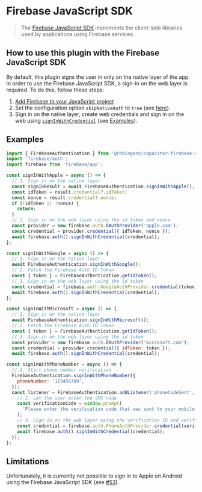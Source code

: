 # Firebase JavaScript SDK

> The [Firebase JavaScript SDK](https://firebase.google.com/docs/reference/js) implements the client-side libraries used by applications using Firebase services.

## How to use this plugin with the Firebase JavaScript SDK

By default, this plugin signs the user in only on the native layer of the app.
In order to use the Firebase JavaScript SDK, a sign-in on the web layer is required.
To do this, follow these steps:

1. [Add Firebase to your JavaScript project](https://firebase.google.com/docs/web/setup)
1. Set the configuration option `skipNativeAuth` to `true` (see [here](https://github.com/robingenz/capacitor-firebase-authentication#configuration)).
1. Sign in on the native layer, create web credentials and sign in on the web using [`signInWithCredential`](https://firebase.google.com/docs/reference/js/firebase.auth.Auth#signinwithcredential) (see [Examples](#examples)).

## Examples

```js
import { FirebaseAuthentication } from '@robingenz/capacitor-firebase-authentication';
import 'firebase/auth';
import firebase from 'firebase/app';

const signInWithApple = async () => {
  // 1. Sign in on the native layer
  const signInResult = await FirebaseAuthentication.signInWithApple();
  const idToken = result.credential?.idToken;
  const nonce = result.credential?.nonce;
  if (!idToken || !nonce) {
    return;
  }
  // 2. Sign in on the web layer using the id token and nonce
  const provider = new firebase.auth.OAuthProvider('apple.com');
  const credential = provider.credential({ idToken, nonce });
  await firebase.auth().signInWithCredential(credential);
};

const signInWithGoogle = async () => {
  // 1. Sign in on the native layer
  await FirebaseAuthentication.signInWithGoogle();
  // 2. Fetch the Firebase Auth ID Token
  const { token } = FirebaseAuthentication.getIdToken();
  // 3. Sign in on the web layer using the id token
  const credential = firebase.auth.GoogleAuthProvider.credential(token);
  await firebase.auth().signInWithCredential(credential);
};

const signInWithMicrosoft = async () => {
  // 1. Sign in on the native layer
  await FirebaseAuthentication.signInWithMicrosoft();
  // 2. Fetch the Firebase Auth ID Token
  const { token } = FirebaseAuthentication.getIdToken();
  // 3. Sign in on the web layer using the id token
  const provider = new firebase.auth.OAuthProvider('microsoft.com');
  const credential = provider.credential({ idToken: token });
  await firebase.auth().signInWithCredential(credential);

const signInWithPhoneNumber = async () => {
  // 1. Start phone number verification
  FirebaseAuthentication.signInWithPhoneNumber({
    phoneNumber: '123456789',
  });
  const listener = FirebaseAuthentication.addListener('phoneCodeSent', ({ verificationId }) => {
    // 2. Let the user enter the SMS code
    const verificationCode = window.prompt(
      'Please enter the verification code that was sent to your mobile device.',
    );
    // 3. Sign in on the web layer using the verification ID and verification code.
    const credential = firebase.auth.PhoneAuthProvider.credential(verificationId, verificationCode);
    await firebase.auth().signInWithCredential(credential);
  });
};
```

## Limitations

Unfortunately, it is currently not possible to sign in to Apple on Android using the Firebase JavaScript SDK (see [#53](https://github.com/robingenz/capacitor-firebase-authentication/issues/53)).
